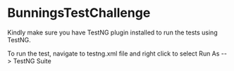 # BunningsTestChallenge

Kindly make sure you have TestNG plugin installed to run the tests using TestNG.

To run the test, navigate to testng.xml file and right click to select Run As --> TestNG Suite
